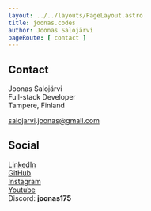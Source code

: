 ```yaml
---
layout: ../../layouts/PageLayout.astro
title: joonas.codes
author: Joonas Salojärvi
pageRoute: [ contact ]
---
```

## Contact
Joonas Salojärvi  
Full-stack Developer  
Tampere, Finland  

salojarvi.joonas@gmail.com


## Social
[LinkedIn](https://www.linkedin.com/in/joonas-saloj%C3%A4rvi/)  
[GitHub](https://github.com/joonas175)  
[Instagram](https://www.instagram.com/testojonttu/)  
[Youtube](https://www.youtube.com/@joonas175)  
Discord: **joonas175**
